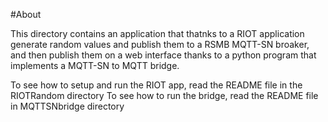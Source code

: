 #About

This directory contains an application that thatnks to a RIOT application generate random values and publish them to a RSMB MQTT-SN broaker, and then publish them on a web interface thanks to a python program that implements a MQTT-SN to MQTT bridge.

To see how to setup and run the RIOT app, read the README file in the RIOTRandom directory
To see how to run the bridge, read the README file in MQTTSNbridge directory

